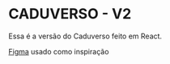 # CADUVERSO - V2

Essa é a versão do Caduverso feito em React.

[Figma](https://www.figma.com/file/nDTrIQxTu6aldQG0o0iAbj/Ol%C3%A1%2C-Mundo!---Projeto-React%3A-router?node-id=38%3A716&t=ZEu1BKXYabmZNqCC-0) usado como inspiração
